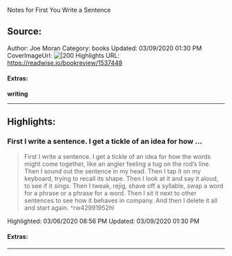 Notes for First You Write a Sentence

## Source:
Author: Joe Moran
Category: books
Updated: 03/09/2020 01:30 PM
CoverImageUrl: 
![|200](https://images-na.ssl-images-amazon.com/images/I/41ZsjoAXu%2BL._SL200_.jpg)
Highlights URL: https://readwise.io/bookreview/1537448


#### Extras:
**writing**



 
-----
 ## Highlights:

### First I write a sentence. I get a tickle of an idea for how ...
>First I write a sentence. I get a tickle of an idea for how the words might come together, like an angler feeling a tug on the rod’s line. Then I sound out the sentence in my head. Then I tap it on my keyboard, trying to recall its shape. Then I look at it and say it aloud, to see if it sings. Then I tweak, rejig, shave off a syllable, swap a word for a phrase or a phrase for a word. Then I sit it next to other sentences to see how it behaves in company. And then I delete it all and start again. ^rw42991952hl


Highlighted: 03/06/2020 08:56 PM
Updated: 03/09/2020 01:30 PM


#### Extras:





------

